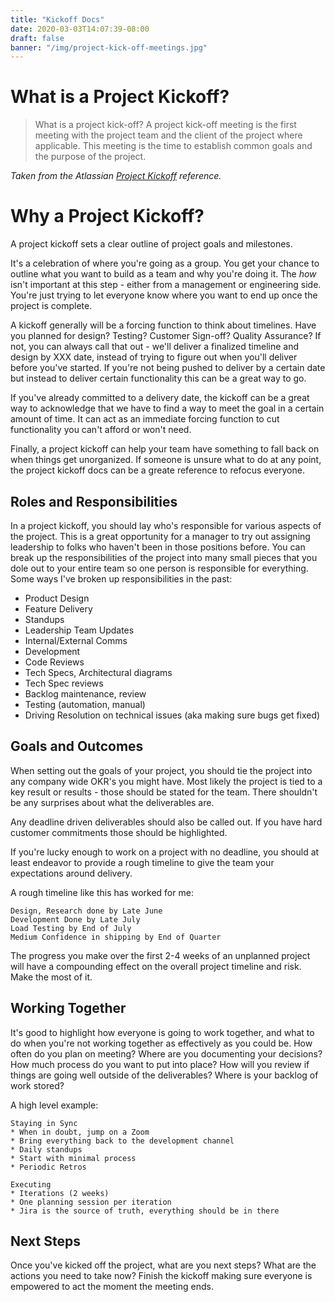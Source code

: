 ```yaml
---
title: "Kickoff Docs"
date: 2020-03-03T14:07:39-08:00
draft: false
banner: "/img/project-kick-off-meetings.jpg"
---
```


# What is a Project Kickoff?

> What is a project kick-off? A project kick-off meeting is the first meeting with the project team and the client of the project where applicable. This meeting is the time to establish common goals and the purpose of the project.

_Taken from the Atlassian [Project Kickoff](https://www.atlassian.com/work-management/project-management/project-kickoff) reference._

# Why a Project Kickoff?

A project kickoff sets a clear outline of project goals and milestones.

It's a celebration of where you're going as a group. You get your chance to outline what you want to build as a team and why you're doing it. The _how_ isn't important at this step - either from a management or engineering side. You're just trying to let everyone know where you want to end up once the project is complete.

A kickoff generally will be a forcing function to think about timelines. Have you planned for design? Testing? Customer Sign-off? Quality Assurance? If not, you can always call that out - we'll deliver a finalized timeline and design by XXX date, instead of trying to figure out when you'll deliver before you've started. If you're not being pushed to deliver by a certain date but instead to deliver certain functionality this can be a great way to go.

If you've already committed to a delivery date, the kickoff can be a great way to acknowledge that we have to find a way to meet the goal in a certain amount of time. It can act as an immediate forcing function to cut functionality you can't afford or won't need.

Finally, a project kickoff can help your team have something to fall back on when things get unorganized. If someone is unsure what to do at any point, the project kickoff docs can be a greate reference to refocus everyone.

## Roles and Responsibilities

In a project kickoff, you should lay who's responsible for various aspects of the project. This is a great opportunity for a manager to try out assigning leadership to folks who haven't been in those positions before. You can break up the responsibilities of the project into many small pieces that you dole out to your entire team so one person is responsible for everything. Some ways I've broken up responsibilities in the past:

* Product Design
* Feature Delivery
* Standups
* Leadership Team Updates
* Internal/External Comms
* Development
* Code Reviews
* Tech Specs, Architectural diagrams
* Tech Spec reviews
* Backlog maintenance, review
* Testing (automation, manual)
* Driving Resolution on technical issues (aka making sure bugs get fixed)

## Goals and Outcomes

When setting out the goals of your project, you should tie the project into any company wide OKR's you might have. Most likely the project is tied to a key result or results - those should be stated for the team. There shouldn't be any surprises about what the deliverables are.

Any deadline driven deliverables should also be called out. If you have hard customer commitments those should be highlighted.

If you're lucky enough to work on a project with no deadline, you should at least endeavor to provide a rough timeline to give the team your expectations around delivery.

A rough timeline like this has worked for me:

```
Design, Research done by Late June
Development Done by Late July
Load Testing by End of July
Medium Confidence in shipping by End of Quarter
```

The progress you make over the first 2-4 weeks of an unplanned project will have a compounding effect on the overall project timeline and risk. Make the most of it.

## Working Together

It's good to highlight how everyone is going to work together, and what to do when you're not working together as effectively as you could be. How often do you plan on meeting? Where are you documenting your decisions? How much process do you want to put into place? How will you review if things are going well outside of the deliverables? Where is your backlog of work stored?

A high level example:

```
Staying in Sync
* When in doubt, jump on a Zoom
* Bring everything back to the development channel
* Daily standups
* Start with minimal process
* Periodic Retros

Executing
* Iterations (2 weeks)
* One planning session per iteration
* Jira is the source of truth, everything should be in there
```

## Next Steps

Once you've kicked off the project, what are you next steps? What are the actions you need to take now? Finish the kickoff making sure everyone is empowered to act the moment the meeting ends.
